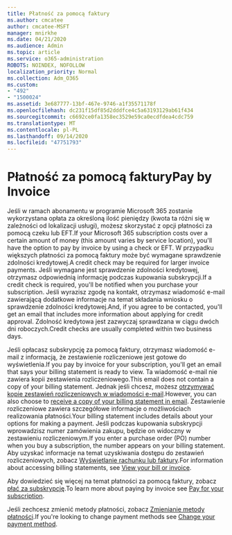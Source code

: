 ```yaml
---
title: Płatność za pomocą faktury
ms.author: cmcatee
author: cmcatee-MSFT
manager: mnirkhe
ms.date: 04/21/2020
ms.audience: Admin
ms.topic: article
ms.service: o365-administration
ROBOTS: NOINDEX, NOFOLLOW
localization_priority: Normal
ms.collection: Adm_O365
ms.custom:
- "492"
- "1500024"
ms.assetid: 3e687777-13bf-467e-9746-a1f35571178f
ms.openlocfilehash: dc231f15df85d2dddfce4c5a63193129ab61f434
ms.sourcegitcommit: c6692ce0fa1358ec3529e59ca0ecdfdea4cdc759
ms.translationtype: MT
ms.contentlocale: pl-PL
ms.lasthandoff: 09/14/2020
ms.locfileid: "47751793"
---
```

# <a name="pay-by-invoice"></a><span data-ttu-id="71d13-102">Płatność za pomocą faktury</span><span class="sxs-lookup"><span data-stu-id="71d13-102">Pay by Invoice</span></span>

<span data-ttu-id="71d13-103">Jeśli w ramach abonamentu w programie Microsoft 365 zostanie wykorzystana opłata za określoną ilość pieniędzy (kwota ta różni się w zależności od lokalizacji usługi), możesz skorzystać z opcji płatności za pomocą czeku lub EFT.</span><span class="sxs-lookup"><span data-stu-id="71d13-103">If your Microsoft 365 subscription costs over a certain amount of money (this amount varies by service location), you'll have the option to pay by invoice by using a check or EFT.</span></span> <span data-ttu-id="71d13-104">W przypadku większych płatności za pomocą faktury może być wymagane sprawdzenie zdolności kredytowej.</span><span class="sxs-lookup"><span data-stu-id="71d13-104">A credit check may be required for larger invoice payments.</span></span> <span data-ttu-id="71d13-105">Jeśli wymagane jest sprawdzenie zdolności kredytowej, otrzymasz odpowiednią informację podczas kupowania subskrypcji.</span><span class="sxs-lookup"><span data-stu-id="71d13-105">If a credit check is required, you'll be notified when you purchase your subscription.</span></span> <span data-ttu-id="71d13-106">Jeśli wyrazisz zgodę na kontakt, otrzymasz wiadomość e-mail zawierającą dodatkowe informacje na temat składania wniosku o sprawdzenie zdolności kredytowej.</span><span class="sxs-lookup"><span data-stu-id="71d13-106">And, if you agree to be contacted, you'll get an email that includes more information about applying for credit approval.</span></span> <span data-ttu-id="71d13-107">Zdolność kredytowa jest zazwyczaj sprawdzana w ciągu dwóch dni roboczych.</span><span class="sxs-lookup"><span data-stu-id="71d13-107">Credit checks are usually completed within two business days.</span></span>
  
<span data-ttu-id="71d13-108">Jeśli opłacasz subskrypcję za pomocą faktury, otrzymasz wiadomość e-mail z informacją, że zestawienie rozliczeniowe jest gotowe do wyświetlenia.</span><span class="sxs-lookup"><span data-stu-id="71d13-108">If you pay by invoice for your subscription, you'll get an email that says your billing statement is ready to view.</span></span> <span data-ttu-id="71d13-109">Ta wiadomość e-mail nie zawiera kopii zestawienia rozliczeniowego.</span><span class="sxs-lookup"><span data-stu-id="71d13-109">This email does not contain a copy of your billing statement.</span></span> <span data-ttu-id="71d13-110">Jednak jeśli chcesz, możesz [otrzymywać kopie zestawień rozliczeniowych w wiadomości e-mail](https://docs.microsoft.com/microsoft-365/commerce/billing-and-payments/pay-for-your-subscription#receive-a-copy-of-your-billing-statement-in-email).</span><span class="sxs-lookup"><span data-stu-id="71d13-110">However, you can also choose to [receive a copy of your billing statement in email](https://docs.microsoft.com/microsoft-365/commerce/billing-and-payments/pay-for-your-subscription#receive-a-copy-of-your-billing-statement-in-email).</span></span> <span data-ttu-id="71d13-111">Zestawienie rozliczeniowe zawiera szczegółowe informacje o możliwościach realizowania płatności.</span><span class="sxs-lookup"><span data-stu-id="71d13-111">Your billing statement includes details about your options for making a payment.</span></span> <span data-ttu-id="71d13-112">Jeśli podczas kupowania subskrypcji wprowadzisz numer zamówienia zakupu, będzie on widoczny w zestawieniu rozliczeniowym.</span><span class="sxs-lookup"><span data-stu-id="71d13-112">If you enter a purchase order (PO) number when you buy a subscription, the number appears on your billing statement.</span></span> <span data-ttu-id="71d13-113">Aby uzyskać informacje na temat uzyskiwania dostępu do zestawień rozliczeniowych, zobacz [Wyświetlanie rachunku lub faktury](https://docs.microsoft.com/microsoft-365/commerce/billing-and-payments/view-your-bill-or-invoice).</span><span class="sxs-lookup"><span data-stu-id="71d13-113">For information about accessing billing statements, see [View your bill or invoice](https://docs.microsoft.com/microsoft-365/commerce/billing-and-payments/view-your-bill-or-invoice).</span></span>
  
<span data-ttu-id="71d13-114">Aby dowiedzieć się więcej na temat płatności za pomocą faktury, zobacz [płać za subskrypcję](https://docs.microsoft.com/microsoft-365/commerce/billing-and-payments/pay-for-your-subscription).</span><span class="sxs-lookup"><span data-stu-id="71d13-114">To learn more about paying by invoice see [Pay for your subscription](https://docs.microsoft.com/microsoft-365/commerce/billing-and-payments/pay-for-your-subscription).</span></span>
  
<span data-ttu-id="71d13-115">Jeśli zechcesz zmienić metody płatności, zobacz [Zmienianie metody płatności](https://docs.microsoft.com/microsoft-365/commerce/billing-and-payments/change-payment-method).</span><span class="sxs-lookup"><span data-stu-id="71d13-115">If you're looking to change payment methods see [Change your payment method](https://docs.microsoft.com/microsoft-365/commerce/billing-and-payments/change-payment-method).</span></span>